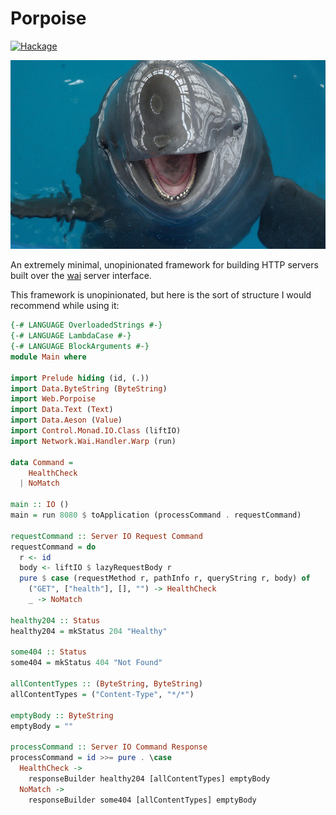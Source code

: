# Porpoise

[![Hackage](https://img.shields.io/hackage/v/porpoise.svg)](https://hackage.haskell.org/package/porpoise)

[![Saving the Finless Porpoise](https://raw.githubusercontent.com/SamuelSchlesinger/porpoise/main/porpoise.jpeg)](https://www.worldwildlife.org/stories/saving-the-finless-porpoise)

An extremely minimal, unopinionated framework for building HTTP servers built over the [wai](https://hackage.haskell.org/package/wai) server interface.

This framework is unopinionated, but here is the sort of structure I would recommend while using
it:

```haskell
{-# LANGUAGE OverloadedStrings #-}
{-# LANGUAGE LambdaCase #-}
{-# LANGUAGE BlockArguments #-}
module Main where

import Prelude hiding (id, (.))
import Data.ByteString (ByteString)
import Web.Porpoise
import Data.Text (Text)
import Data.Aeson (Value)
import Control.Monad.IO.Class (liftIO)
import Network.Wai.Handler.Warp (run)

data Command =
    HealthCheck
  | NoMatch

main :: IO ()
main = run 8080 $ toApplication (processCommand . requestCommand)

requestCommand :: Server IO Request Command
requestCommand = do
  r <- id
  body <- liftIO $ lazyRequestBody r
  pure $ case (requestMethod r, pathInfo r, queryString r, body) of
    ("GET", ["health"], [], "") -> HealthCheck
    _ -> NoMatch

healthy204 :: Status
healthy204 = mkStatus 204 "Healthy"

some404 :: Status
some404 = mkStatus 404 "Not Found"

allContentTypes :: (ByteString, ByteString)
allContentTypes = ("Content-Type", "*/*")

emptyBody :: ByteString
emptyBody = ""

processCommand :: Server IO Command Response
processCommand = id >>= pure . \case
  HealthCheck ->
    responseBuilder healthy204 [allContentTypes] emptyBody
  NoMatch ->
    responseBuilder some404 [allContentTypes] emptyBody
```
